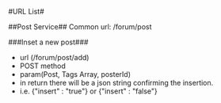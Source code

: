 #URL List#

##Post Service##
Common url: /forum/post

###Inset a new post###
* url (/forum/post/add)
* POST method
* param(Post, Tags Array, posterId)
* in return there will be a json string confirming the insertion. 
* i.e. {"insert" : "true"} or {"insert" : "false"}